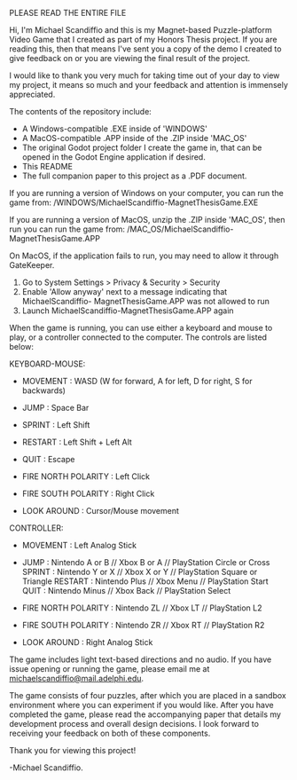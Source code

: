 PLEASE READ THE ENTIRE FILE

Hi, I'm Michael Scandiffio and this is my Magnet-based Puzzle-platform Video Game 
that I created as part of my Honors Thesis project.  If you are reading this, then
that means I've sent you a copy of the demo I created to give feedback on or you are
viewing the final result of the project.

I would like to thank you very much for taking time out of your day to view
my project, it means so much and your feedback and attention is immensely appreciated.  

The contents of the repository include:
- A Windows-compatible .EXE inside of 'WINDOWS'
- A MacOS-compatible .APP inside of the .ZIP inside 'MAC_OS'
- The original Godot project folder I create the game in, that can be opened in the
	Godot Engine application if desired.
- This README
- The full companion paper to this project as a .PDF document.



If you are running a version of Windows on your computer, you can run the game from:
	/WINDOWS/MichaelScandiffio-MagnetThesisGame.EXE

If you are running a version of MacOS, unzip the .ZIP inside 'MAC_OS', then run you
can run the game from:
	/MAC_OS/MichaelScandiffio-MagnetThesisGame.APP

On MacOS, if the application fails to run, you may need to allow it through
GateKeeper.

1. Go to System Settings > Privacy & Security > Security
2. Enable 'Allow anyway' next to a message indicating that MichaelScandiffio-
		MagnetThesisGame.APP was not allowed to run
3. Launch MichaelScandiffio-MagnetThesisGame.APP again



When the game is running, you can use either a keyboard and mouse to play, or a 
controller connected to the computer.  The controls are listed below:

KEYBOARD-MOUSE:
- MOVEMENT : WASD (W for forward, A for left, D for right, S for backwards)
- JUMP : Space Bar
- SPRINT : Left Shift
- RESTART : Left Shift + Left Alt
- QUIT : Escape

- FIRE NORTH POLARITY : Left Click
- FIRE SOUTH POLARITY : Right Click
- LOOK AROUND : Cursor/Mouse movement

CONTROLLER:
- MOVEMENT : Left Analog Stick
- JUMP    : Nintendo A or B  //  Xbox B or A  //  PlayStation Circle or Cross
  SPRINT  : Nintendo Y or X  //  Xbox X or Y  //  PlayStation Square or Triangle
  RESTART : Nintendo Plus    //  Xbox Menu    //  PlayStation Start
  QUIT    : Nintendo Minus   //  Xbox Back    //  PlayStation Select

- FIRE NORTH POLARITY : Nintendo ZL  //  Xbox LT  //  PlayStation L2
- FIRE SOUTH POLARITY : Nintendo ZR  //  Xbox RT  //  PlayStation R2
- LOOK AROUND : Right Analog Stick


The game includes light text-based directions and no audio.  If you have issue
opening or running the game, please email me at michaelscandiffio@mail.adelphi.edu.

The game consists of four puzzles, after which you are placed in a sandbox environment
where you can experiment if you would like.  After you have completed the game, please
read the accompanying paper that details my development process and overall design
decisions.  I look forward to receiving your feedback on both of these components.

Thank you for viewing this project!

-Michael Scandiffio.

